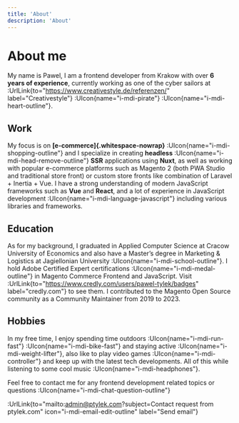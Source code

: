 ```yaml
---
title: 'About'
description: 'About'
---
```


# About me

My name is Pawel, I am a frontend developer from Krakow with over **6 years of experience**, currently working as one of the cyber sailors at :UrlLink{to="https://www.creativestyle.de/referenzen/" label="Creativestyle"} :UIcon{name="i-mdi-pirate"} :UIcon{name="i-mdi-heart-outline"}.

## Work

My focus is on **[e-commerce]{.whitespace-nowrap}** :UIcon{name="i-mdi-shopping-outline"} and I specialize in creating **headless** :UIcon{name="i-mdi-head-remove-outline"} **SSR** applications using **Nuxt**, as well as working with popular e-commerce platforms such as Magento 2 (both PWA Studio and traditional store front) or custom store fronts like combination of Laravel + Inertia + Vue. I have a strong understanding of modern JavaScript frameworks such as **Vue** and **React**, and a lot of experience in JavaScript development :UIcon{name="i-mdi-language-javascript"} including various libraries and frameworks.

## Education

As for my background, I graduated in Applied Computer Science at Cracow University of Economics and also have a Master’s degree in Marketing & Logistics at Jagiellonian University :UIcon{name="i-mdi-school-outline"}. I hold Adobe Certified Expert certifications :UIcon{name="i-mdi-medal-outline"} in Magento Commerce Frontend and JavaScript. Visit :UrlLink{to="https://www.credly.com/users/pawel-tylek/badges" label="credly.com"} to see them. I contributed to the Magento Open Source community as a Community Maintainer from 2019 to 2023. 

## Hobbies

In my free time, I enjoy spending time outdoors :UIcon{name="i-mdi-run-fast"} :UIcon{name="i-mdi-bike-fast"} and staying active :UIcon{name="i-mdi-weight-lifter"}, also like to play video games :UIcon{name="i-mdi-controller"} and keep up with the latest tech developments. All of this while listening to some cool music :UIcon{name="i-mdi-headphones"}.

Feel free to contact me for any frontend development related topics or questions :UIcon{name="i-mdi-chat-question-outline"}

:UrlLink{to="mailto:admin@ptylek.com?subject=Contact request from ptylek.com" icon="i-mdi-email-edit-outline" label="Send email"}